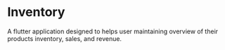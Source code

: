 # Inventory

A flutter application designed to helps user maintaining overview of their products inventory, sales, and revenue.

